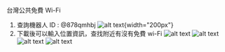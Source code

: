 台灣公共免費 Wi-Fi

1. 查詢機器人 ID : @878qmhbj
![alt text](https://github.com/yunllgood/itaiwan-bot/blob/main/img/01.jpg?raw=true){width="200px"}
2. 下載後可以輸入位置資訊，查找附近有沒有免費 wi-Fi
![alt text](https://github.com/yunllgood/itaiwan-bot/blob/main/img/02.jpg?raw=true)
![alt text](https://github.com/yunllgood/itaiwan-bot/blob/main/img/03.jpg?raw=true)
![alt text](https://github.com/yunllgood/itaiwan-bot/blob/main/img/04.jpg?raw=true)
![alt text](https://github.com/yunllgood/itaiwan-bot/blob/main/img/05.jpg?raw=true)

